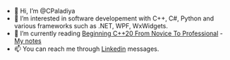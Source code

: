 - 👋 Hi, I’m @CPaladiya
- 👀 I’m interested in software developement with C++, C#, Python and various frameworks such as .NET, WPF, WxWidgets.
- 🌱 I’m currently reading [Beginning C++20 From Novice To Professional](https://www.amazon.ca/Beginning-C-20-Novice-Professional/dp/1484258835) - [My notes](https://github.com/CPaladiya/CppNotes)
- 📫 You can reach me through [Linkedin](https://www.linkedin.com/in/chiragpaladiya7979/) messages.

<!---
CPaladiya/CPaladiya is a ✨ special ✨ repository because its `README.md` (this file) appears on your GitHub profile.
You can click the Preview link to take a look at your changes.
--->
